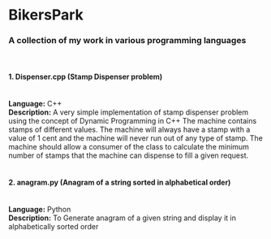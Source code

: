 # BikersPark
<h3>A collection of my work in various programming languages</h3><br/>
<h4>1. Dispenser.cpp (Stamp Dispenser problem)</h4><br/>
    <b>Language:</b> C++<br/>
    <b>Description:</b> A very simple implementation of stamp dispenser problem using the concept of Dynamic Programming in C++
    The machine contains stamps of different values. The machine will always have a stamp with a value of 1 cent and the machine will        never run out of any type of stamp. The machine should allow a consumer of the class to calculate the minimum number of stamps that      the machine can dispense to fill a given request.
    <br/><br/>
<h4>2. anagram.py (Anagram of a string sorted in alphabetical order)</h4><br/>
    <b>Language:</b> Python</br>
    <b>Description:</b> To Generate anagram of a given string and display it in alphabetically sorted order
